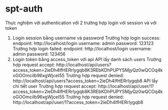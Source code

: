 # spt-auth
Thực nghiệm với authentication với 2 trường hợp login với session và với token
1. Login session bằng username và password
Trường hợp login success:
endpoint: http://localhost/login
username: admin
password: 123123
Trường hợp login failed:
endpoint: http://localhost/login
username: admin
password: 123456
2. Login token bằng access_token với api
API lấy danh sách users
    Trường hợp request accept:
    http://localhost/api/users?access_token=2ieDh4IfHERrlygqb8K3REbKDhPUPYSMjyQz0wQCOq4koGOOmcilb96xgWjceI55
    Trường hợp request denied:
    http://localhost/api/users?access_token=2ieDh4IfHERrlygqb8
API lấy chi tiết user
    Trường hợp request accept:
    http://localhost/api/user/1?access_token=2ieDh4IfHERrlygqb8K3REbKDhPUPYSMjyQz0wQCOq4koGOOmcilb96xgWjceI55
    Trường hợp request denied:
    http://localhost/api/user/1?access_token=2ieDh4IfHERrlygqb8
